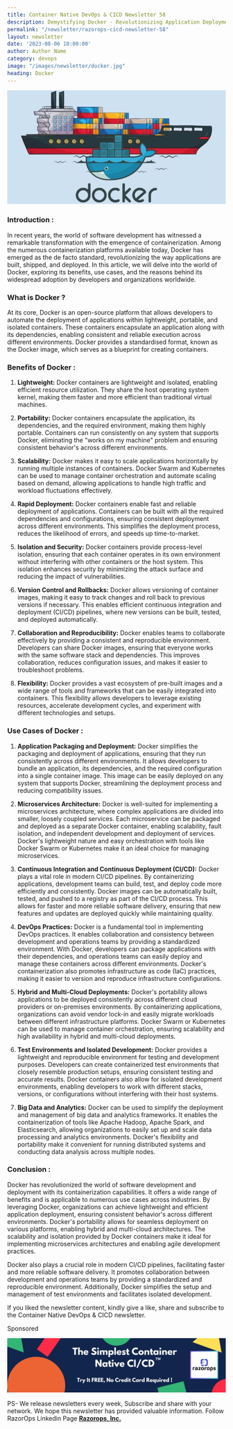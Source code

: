 ```yaml
---
title: Container Native DevOps & CICD Newsletter 58
description: Demystifying Docker - Revolutionizing Application Deployment and Scalability
permalink: "/newsletter/razorops-cicd-newsletter-58"
layout: newsletter
date: '2023-08-06 10:00:00'
author: Author Name
category: devops
image: "/images/newsletter/docker.jpg"
heading: Docker
---
```


![](/images/newsletter/docker.jpg)
<br>


### <b>Introduction :</b>

In recent years, the world of software development has witnessed a remarkable transformation with the emergence of containerization. Among the numerous containerization platforms available today, Docker has emerged as the de facto standard, revolutionizing the way applications are built, shipped, and deployed. In this article, we will delve into the world of Docker, exploring its benefits, use cases, and the reasons behind its widespread adoption by developers and organizations worldwide.

### <b> What is Docker ?</b>

At its core, Docker is an open-source platform that allows developers to automate the deployment of applications within lightweight, portable, and isolated containers. These containers encapsulate an application along with its dependencies, enabling consistent and reliable execution across different environments. Docker provides a standardised format, known as the Docker image, which serves as a blueprint for creating containers.

### <b>Benefits of Docker :</b>

1. **Lightweight:** Docker containers are lightweight and isolated, enabling efficient resource utilization. They share the host operating system kernel, making them faster and more efficient than traditional virtual machines.

2. **Portability:** Docker containers encapsulate the application, its dependencies, and the required environment, making them highly portable. Containers can run consistently on any system that supports Docker, eliminating the "works on my machine" problem and ensuring consistent behavior's across different environments.

3. **Scalability:** Docker makes it easy to scale applications horizontally by running multiple instances of containers. Docker Swarm and Kubernetes can be used to manage container orchestration and automate scaling based on demand, allowing applications to handle high traffic and workload fluctuations effectively.

4. **Rapid Deployment:** Docker containers enable fast and reliable deployment of applications. Containers can be built with all the required dependencies and configurations, ensuring consistent deployment across different environments. This simplifies the deployment process, reduces the likelihood of errors, and speeds up time-to-market.

5. **Isolation and Security:** Docker containers provide process-level isolation, ensuring that each container operates in its own environment without interfering with other containers or the host system. This isolation enhances security by minimizing the attack surface and reducing the impact of vulnerabilities.

6. **Version Control and Rollbacks:** Docker allows versioning of container images, making it easy to track changes and roll back to previous versions if necessary. This enables efficient continuous integration and deployment (CI/CD) pipelines, where new versions can be built, tested, and deployed automatically.

7. **Collaboration and Reproducibility:** Docker enables teams to collaborate effectively by providing a consistent and reproducible environment. Developers can share Docker images, ensuring that everyone works with the same software stack and dependencies. This improves collaboration, reduces configuration issues, and makes it easier to troubleshoot problems.

8. **Flexibility:** Docker provides a vast ecosystem of pre-built images and a wide range of tools and frameworks that can be easily integrated into containers. This flexibility allows developers to leverage existing resources, accelerate development cycles, and experiment with different technologies and setups.

### <b>Use Cases of Docker :</b>

1. **Application Packaging and Deployment:** Docker simplifies the packaging and deployment of applications, ensuring that they run consistently across different environments. It allows developers to bundle an application, its dependencies, and the required configuration into a single container image. This image can be easily deployed on any system that supports Docker, streamlining the deployment process and reducing compatibility issues.

2. **Microservices Architecture:** Docker is well-suited for implementing a microservices architecture, where complex applications are divided into smaller, loosely coupled services. Each microservice can be packaged and deployed as a separate Docker container, enabling scalability, fault isolation, and independent development and deployment of services. Docker's lightweight nature and easy orchestration with tools like Docker Swarm or Kubernetes make it an ideal choice for managing microservices.

3. **Continuous Integration and Continuous Deployment (CI/CD):** Docker plays a vital role in modern CI/CD pipelines. By containerizing applications, development teams can build, test, and deploy code more efficiently and consistently. Docker images can be automatically built, tested, and pushed to a registry as part of the CI/CD process. This allows for faster and more reliable software delivery, ensuring that new features and updates are deployed quickly while maintaining quality.

4. **DevOps Practices:** Docker is a fundamental tool in implementing DevOps practices. It enables collaboration and consistency between development and operations teams by providing a standardized environment. With Docker, developers can package applications with their dependencies, and operations teams can easily deploy and manage these containers across different environments. Docker's containerization also promotes infrastructure as code (IaC) practices, making it easier to version and reproduce infrastructure configurations.

5. **Hybrid and Multi-Cloud Deployments:** Docker's portability allows applications to be deployed consistently across different cloud providers or on-premises environments. By containerizing applications, organizations can avoid vendor lock-in and easily migrate workloads between different infrastructure platforms. Docker Swarm or Kubernetes can be used to manage container orchestration, ensuring scalability and high availability in hybrid and multi-cloud deployments.

6. **Test Environments and Isolated Development:** Docker provides a lightweight and reproducible environment for testing and development purposes. Developers can create containerized test environments that closely resemble production setups, ensuring consistent testing and accurate results. Docker containers also allow for isolated development environments, enabling developers to work with different stacks, versions, or configurations without interfering with their host systems.

7. **Big Data and Analytics:** Docker can be used to simplify the deployment and management of big data and analytics frameworks. It enables the containerization of tools like Apache Hadoop, Apache Spark, and Elasticsearch, allowing organizations to easily set up and scale data processing and analytics environments. Docker's flexibility and portability make it convenient for running distributed systems and conducting data analysis across multiple nodes.

### <b>Conclusion :</b>

Docker has revolutionized the world of software development and deployment with its containerization capabilities. It offers a wide range of benefits and is applicable to numerous use cases across industries. By leveraging Docker, organizations can achieve lightweight and efficient application deployment, ensuring consistent behavior's across different environments. Docker's portability allows for seamless deployment on various platforms, enabling hybrid and multi-cloud architectures. The scalability and isolation provided by Docker containers make it ideal for implementing microservices architectures and enabling agile development practices.

Docker also plays a crucial role in modern CI/CD pipelines, facilitating faster and more reliable software delivery. It promotes collaboration between development and operations teams by providing a standardized and reproducible environment. Additionally, Docker simplifies the setup and management of test environments and facilitates isolated development.

If you liked the newsletter content, kindly give a like, share and subscribe to the Container Native DevOps & CICD newsletter.

Sponsored

![Logo](/images/newsletter/simplest%20native%20cicd%20logo.jpg)

PS- We release newsletters every week,  Subscribe and share with your network. We hope this newsletter has provided valuable information. Follow RazorOps Linkedin Page **[Razorops, Inc.](https://www.linkedin.com/company/razorops/)**